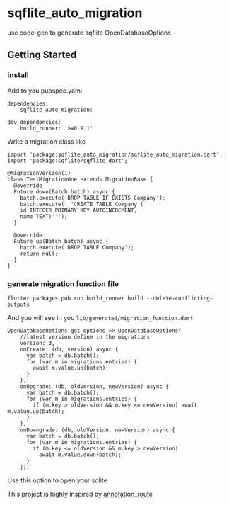 # sqflite_auto_migration

use code-gen to generate sqflite OpenDatabaseOptions

## Getting Started

### install

Add to you pubspec.yaml

```
dependencies:
    sqflite_auto_migration:

dev_dependencies:
    build_runner: '>=0.9.1'

```


Write a migration class like

```
import 'package:sqflite_auto_migration/sqflite_auto_migration.dart';
import 'package:sqflite/sqflite.dart';

@MigrationVersion(1)
class TestMigrationOne extends MigrationBase {
  @override
  Future down(Batch batch) async {
    batch.execute('DROP TABLE IF EXISTS Company');
    batch.execute('''CREATE TABLE Company (
    id INTEGER PRIMARY KEY AUTOINCREMENT,
    name TEXT)''');
  }

  @override
  Future up(Batch batch) async {
    batch.execute('DROP TABLE Company');
    return null;
  }
}

```

### generate migration function file


```
flutter packages pub run build_runner build --delete-conflicting-outputs
```

And you will see in you `lib/generated/migration_function.dart`

```
OpenDatabaseOptions get options => OpenDatabaseOptions(
    //latest version define in the migrations
    version: 3,
    onCreate: (db, version) async {
      var batch = db.batch();
      for (var m in migrations.entries) {
        await m.value.up(batch);
      }
    },
    onUpgrade: (db, oldVersion, newVersion) async {
      var batch = db.batch();
      for (var m in migrations.entries) {
        if (m.key > oldVersion && m.key <= newVersion) await m.value.up(batch);
      }
    },
    onDowngrade: (db, oldVersion, newVersion) async {
      var batch = db.batch();
      for (var m in migrations.entries) {
        if (m.key <= oldVersion && m.key > newVersion)
          await m.value.down(batch);
      }
    });
```

Use this option to open your sqlite

This project is highly inspired by [annotation_route](https://github.com/alibaba-flutter/annotation_route)

